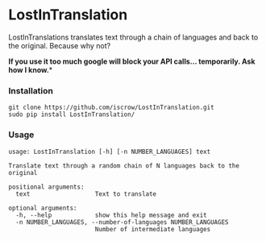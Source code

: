 # LostInTranslation

LostInTranslations translates text through a chain of languages and back to the original. Because why not?

**If you use it too much google will block your API calls... temporarily. Ask how I know.***

### Installation
```
git clone https://github.com/iscrow/LostInTranslation.git
sudo pip install LostInTranslation/
```
### Usage
```
usage: LostInTranslation [-h] [-n NUMBER_LANGUAGES] text

Translate text through a random chain of N languages back to the original

positional arguments:
  text                  Text to translate

optional arguments:
  -h, --help            show this help message and exit
  -n NUMBER_LANGUAGES, --number-of-languages NUMBER_LANGUAGES
                        Number of intermediate languages
```
